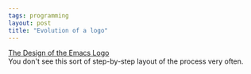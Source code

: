 ```yaml
---
tags: programming
layout: post
title: "Evolution of a logo"
---
```




<a href="http://www.ee.ryerson.ca/~elf/emacs/logo/">The Design of the Emacs Logo</a><br>
You don't see this sort of step-by-step layout of the process very often.



